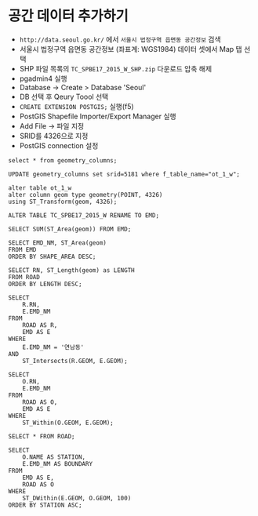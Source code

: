 # 공간 데이터 추가하기
- `http://data.seoul.go.kr/` 에서 `서울시 법정구역 읍면동 공간정보` 검색
- 서울시 법정구역 읍면동 공간정보 (좌표계: WGS1984) 데이터 셋에서 Map 탭 선택
- SHP 파일 목록의 `TC_SPBE17_2015_W_SHP.zip` 다운로드 압축 해제
- pgadmin4 실행
- Database -> Create > Database 'Seoul'
- DB 선택 후 Qeury Toool 선택
- `CREATE EXTENSION POSTGIS;` 실행(f5)
- PostGIS Shapefile Importer/Export Manager 실행
- Add File -> 파일 지정
- SRID를 4326으로 지정
- PostGIS connection 설정

```
select * from geometry_columns;

UPDATE geometry_columns set srid=5181 where f_table_name="ot_1_w";

alter table ot_1_w
alter column geom type geometry(POINT, 4326)
using ST_Transform(geom, 4326);

ALTER TABLE TC_SPBE17_2015_W RENAME TO EMD;

SELECT SUM(ST_Area(geom)) FROM EMD;

SELECT EMD_NM, ST_Area(geom)
FROM EMD
ORDER BY SHAPE_AREA DESC;

SELECT RN, ST_Length(geom) as LENGTH
FROM ROAD
ORDER BY LENGTH DESC;

SELECT
	R.RN,
	E.EMD_NM
FROM
	ROAD AS R,
	EMD AS E
WHERE
	E.EMD_NM = '연남동'
AND
	ST_Intersects(R.GEOM, E.GEOM);
	
SELECT
	O.RN,
	E.EMD_NM
FROM
	ROAD AS O,
	EMD AS E
WHERE
	ST_Within(O.GEOM, E.GEOM);
	
SELECT * FROM ROAD;

SELECT
	O.NAME AS STATION,
	E.EMD_NM AS BOUNDARY
FROM
	EMD AS E,
	ROAD AS O
WHERE
	ST_DWithin(E.GEOM, O.GEOM, 100)
ORDER BY STATION ASC;
```